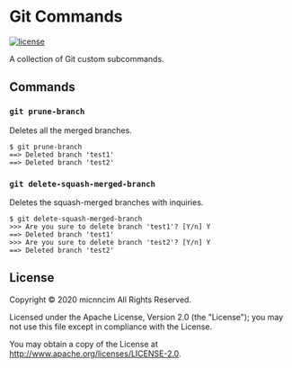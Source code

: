 # Git Commands

[![license][license-badge]][license]

A collection of Git custom subcommands.

## Commands

### `git prune-branch`

Deletes all the merged branches.

```console
$ git prune-branch
==> Deleted branch 'test1'
==> Deleted branch 'test2'
```

### `git delete-squash-merged-branch`

Deletes the squash-merged branches with inquiries.

```console
$ git delete-squash-merged-branch
>>> Are you sure to delete branch 'test1'? [Y/n] Y
==> Deleted branch 'test1'
>>> Are you sure to delete branch 'test2'? [Y/n] Y
==> Deleted branch 'test2'
```

## License

Copyright &copy; 2020 micnncim All Rights Reserved.

Licensed under the Apache License, Version 2.0 (the "License");
you may not use this file except in compliance with the License.

You may obtain a copy of the License at http://www.apache.org/licenses/LICENSE-2.0.

<!-- badge links -->

[license]: LICENSE
[license-badge]: https://img.shields.io/github/license/micnncim/git-commands?style=for-the-badge
